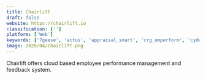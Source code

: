 ```yaml
---
title: Chairlift
draft: false 
website: https://chairlift.io
classification: ['']
platform: ['Web']
keywords: ['7geese', 'actus', 'appraisal_smart', 'crg_emperform', 'cydas', 'deeptalent', 'esm_suite_employee_performance_review', 'guardian_tracking', 'lattice', 'performancehub_by_cogendo', 'performly', 'pusula360', 'reflektive', 'reviewsnap', 'six_disciplines', 'small_improvements', 'synergita', 'threads_culture', 'upraise_for_employee_success', 'workcompass']
image: 2020/04/Chairlift.png
---
```

Chairlift offers cloud based employee performance management and feedback system.